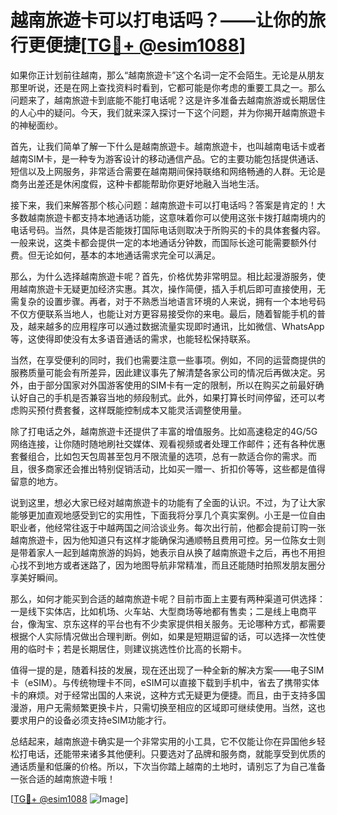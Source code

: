# 越南旅遊卡可以打电话吗？——让你的旅行更便捷[[TG💪+ @esim1088](https://t.me/s/esim1088)]

如果你正计划前往越南，那么“越南旅遊卡”这个名词一定不会陌生。无论是从朋友那里听说，还是在网上查找资料时看到，它都可能是你考虑的重要工具之一。那么问题来了，越南旅遊卡到底能不能打电话呢？这是许多准备去越南旅游或长期居住的人心中的疑问。今天，我们就来深入探讨一下这个问题，并为你揭开越南旅遊卡的神秘面纱。

首先，让我们简单了解一下什么是越南旅遊卡。越南旅遊卡，也叫越南电话卡或者越南SIM卡，是一种专为游客设计的移动通信产品。它的主要功能包括提供通话、短信以及上网服务，非常适合需要在越南期间保持联络和网络畅通的人群。无论是商务出差还是休闲度假，这种卡都能帮助你更好地融入当地生活。

接下来，我们来解答那个核心问题：越南旅遊卡可以打电话吗？答案是肯定的！大多数越南旅遊卡都支持本地通话功能，这意味着你可以使用这张卡拨打越南境内的电话号码。当然，具体是否能拨打国际电话则取决于所购买的卡的具体套餐内容。一般来说，这类卡都会提供一定的本地通话分钟数，而国际长途可能需要额外付费。但无论如何，基本的本地通话需求完全可以满足。

那么，为什么选择越南旅遊卡呢？首先，价格优势非常明显。相比起漫游服务，使用越南旅遊卡无疑更加经济实惠。其次，操作简便，插入手机后即可直接使用，无需复杂的设置步骤。再者，对于不熟悉当地语言环境的人来说，拥有一个本地号码不仅方便联系当地人，也能让对方更容易接受你的来电。最后，随着智能手机的普及，越来越多的应用程序可以通过数据流量实现即时通讯，比如微信、WhatsApp等，这使得即使没有太多语音通话的需求，也能轻松保持联系。

当然，在享受便利的同时，我们也需要注意一些事项。例如，不同的运营商提供的服務质量可能会有所差异，因此建议事先了解清楚各家公司的情况后再做决定。另外，由于部分国家对外国游客使用的SIM卡有一定的限制，所以在购买之前最好确认好自己的手机是否兼容当地的频段制式。此外，如果打算长时间停留，还可以考虑购买预付费套餐，这样既能控制成本又能灵活调整使用量。

除了打电话之外，越南旅遊卡还提供了丰富的增值服务。比如高速稳定的4G/5G网络连接，让你随时随地刷社交媒体、观看视频或者处理工作邮件；还有各种优惠套餐组合，比如包天包周甚至包月不限流量的选项，总有一款适合你的需求。而且，很多商家还会推出特别促销活动，比如买一赠一、折扣价等等，这些都是值得留意的地方。

说到这里，想必大家已经对越南旅遊卡的功能有了全面的认识。不过，为了让大家能够更加直观地感受到它的实用性，下面我将分享几个真实案例。小王是一位自由职业者，他经常往返于中越两国之间洽谈业务。每次出行前，他都会提前订购一张越南旅遊卡，因为他知道只有这样才能确保沟通顺畅且费用可控。另一位陈女士则是带着家人一起到越南旅游的妈妈，她表示自从换了越南旅遊卡之后，再也不用担心找不到地方或者迷路了，因为地图导航非常精准，而且还能随时拍照发朋友圈分享美好瞬间。

那么，如何才能买到合适的越南旅遊卡呢？目前市面上主要有两种渠道可供选择：一是线下实体店，比如机场、火车站、大型商场等地都有售卖；二是线上电商平台，像淘宝、京东这样的平台也有不少卖家提供相关服务。无论哪种方式，都需要根据个人实际情况做出合理判断。例如，如果是短期逗留的话，可以选择一次性使用的临时卡；若是长期居住，则建议挑选性价比高的长期卡。

值得一提的是，随着科技的发展，现在还出现了一种全新的解决方案——电子SIM卡（eSIM）。与传统物理卡不同，eSIM可以直接下载到手机中，省去了携带实体卡的麻烦。对于经常出国的人来说，这种方式无疑更为便捷。而且，由于支持多国漫游，用户无需频繁更换卡片，只需切换至相应的区域即可继续使用。当然，这也要求用户的设备必须支持eSIM功能才行。

总结起来，越南旅遊卡确实是一个非常实用的小工具，它不仅能让你在异国他乡轻松打电话，还能带来诸多其他便利。只要选对了品牌和服务商，就能享受到优质的通话质量和低廉的价格。所以，下次当你踏上越南的土地时，请别忘了为自己准备一张合适的越南旅遊卡哦！

[[TG💪+ @esim1088](https://t.me/s/esim1088) ![Image](https://i.postimg.cc/4NQfJmqS/Snipaste-2025-05-13-00-14-12.png)]